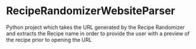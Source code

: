 # RecipeRandomizerWebsiteParser
Python project which takes the URL generated by the Recipe Randomizer and extracts the Recipe name in order to provide the user with a preview of the recipe prior to opening the URL
